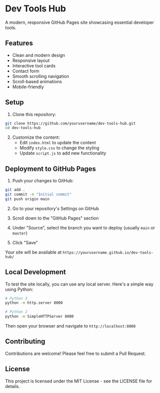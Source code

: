 # Dev Tools Hub

A modern, responsive GitHub Pages site showcasing essential developer tools.

## Features

- Clean and modern design
- Responsive layout
- Interactive tool cards
- Contact form
- Smooth scrolling navigation
- Scroll-based animations
- Mobile-friendly

## Setup

1. Clone this repository:
```bash
git clone https://github.com/yourusername/dev-tools-hub.git
cd dev-tools-hub
```

2. Customize the content:
   - Edit `index.html` to update the content
   - Modify `style.css` to change the styling
   - Update `script.js` to add new functionality

## Deployment to GitHub Pages

1. Push your changes to GitHub:
```bash
git add .
git commit -m "Initial commit"
git push origin main
```

2. Go to your repository's Settings on GitHub

3. Scroll down to the "GitHub Pages" section

4. Under "Source", select the branch you want to deploy (usually `main` or `master`)

5. Click "Save"

Your site will be available at `https://yourusername.github.io/dev-tools-hub/`

## Local Development

To test the site locally, you can use any local server. Here's a simple way using Python:

```bash
# Python 3
python -m http.server 8000

# Python 2
python -m SimpleHTTPServer 8000
```

Then open your browser and navigate to `http://localhost:8000`

## Contributing

Contributions are welcome! Please feel free to submit a Pull Request.

## License

This project is licensed under the MIT License - see the LICENSE file for details.
